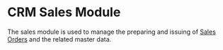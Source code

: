 # CRM Sales Module

The sales module is used to manage the preparing and issuing of [Sales Orders](xref:Crm.Sales.SalesOrders) and the related master data. 

